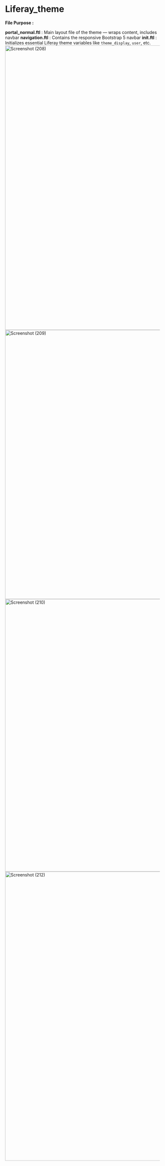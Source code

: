 # Liferay_theme

**File Purpose :**

**portal_normal.ftl** : Main layout file of the theme — wraps content, includes navbar
**navigation.ftl** : Contains the responsive Bootstrap 5 navbar
**init.ftl** : Initializes essential Liferay theme variables like `theme_display`, `user`, etc.<img width="1920" height="923" alt="Screenshot (208)" src="https://github.com/user-attachments/assets/e12c949f-bf16-43de-8140-9affcddba2d3" />
<img width="1920" height="873" alt="Screenshot (209)" src="https://github.com/user-attachments/assets/8bae4ebd-a51e-4752-b14d-64f87cf8a463" /><img width="1920" height="884" alt="Screenshot (210)" src="https://github.com/user-attachments/assets/6198c9b4-e1c1-4811-9253-76ab8db11882" />
<img width="575" height="938" alt="Screenshot (212)" src="https://github.com/user-attachments/assets/13b943ea-c5b9-4a7a-8fef-0dc87d8c500b" />

